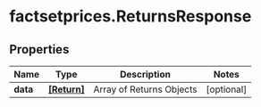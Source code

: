 # factsetprices.ReturnsResponse

## Properties

Name | Type | Description | Notes
------------ | ------------- | ------------- | -------------
**data** | [**[Return]**](Return.md) | Array of Returns Objects | [optional] 


